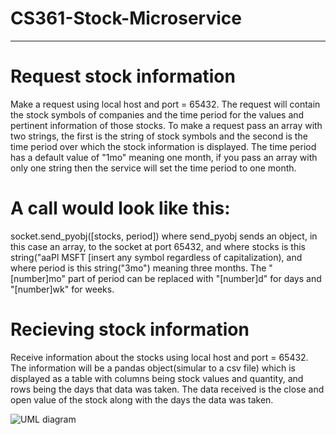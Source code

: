# CS361-Stock-Microservice
--------------------------------
# Request stock information
Make a request using local host and port = 65432. The request will contain the stock symbols of companies and the time period for the values and pertinent information of those stocks. To make a request pass an array with two strings, the first is the string of stock symbols and the second is the time period over which the stock information is displayed. The time period has a default value of "1mo" meaning one month, if you pass an array with only one string then the service will set the time period to one month.
# A call would look like this: 
socket.send_pyobj([stocks, period]) where send_pyobj sends an object, in this case an array, to the socket at port 65432, and where stocks is this string("aaPl MSFT [insert any symbol regardless of capitalization), and where period is this string("3mo") meaning three months. The "[number]mo" part of period can be replaced with "[number]d" for days and "[number]wk" for weeks.

# Recieving stock information
Receive information about the stocks using local host and port = 65432. The information will be a pandas object(simular to a csv file) which is displayed as a table with columns being stock values and quantity, and rows being the days that data was taken. The data received is the close and open value of the stock along with the days the data was taken.

![UML diagram](https://github.com/MeaslyDay/CS361-Stock-Microservice/blob/mail/image.vpd?raw=true)
